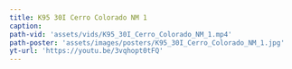 ```yaml
---
title: K95 30I Cerro Colorado NM 1
caption:
path-vid: 'assets/vids/K95_30I_Cerro_Colorado_NM_1.mp4'
path-poster: 'assets/images/posters/K95_30I_Cerro_Colorado_NM_1.jpg'
yt-url: 'https://youtu.be/3vqhopt0tFQ'
---
```

